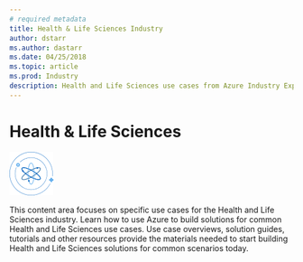 ```yaml
---
# required metadata
title: Health & Life Sciences Industry
author: dstarr
ms.author: dastarr
ms.date: 04/25/2018
ms.topic: article
ms.prod: Industry
description: Health and Life Sciences use cases from Azure Industry Experiences
---
```

# Health & Life Sciences

![Health & Life Sciences](./assets/index-assets/healthcare.png)

This content area focuses on specific use cases for the Health and Life Sciences industry. Learn how to use Azure to build solutions for common Health and Life Sciences use cases. Use case overviews, solution guides, tutorials and other resources provide the materials needed to start building Health and Life Sciences solutions for common scenarios today.